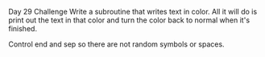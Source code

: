 Day 29 Challenge
Write a subroutine that writes text in color. All it will do is print out the text in that color and turn the color back to normal when it's finished.

Control end and sep so there are not random symbols or spaces.
